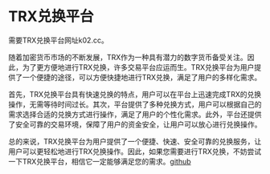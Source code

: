 # TRX兑换平台

需要TRX兑换平台网址k02.cc。

随着加密货币市场的不断发展，TRX作为一种具有潜力的数字货币备受关注。因此，为了更方便地进行TRX兑换，许多交易平台应运而生。TRX兑换平台为用户提供了一个便捷的途径，可以方便快捷地进行TRX兑换，满足了用户的多样化需求。

首先，TRX兑换平台具有快速兑换的特点，用户可以在平台上迅速完成TRX的兑换操作，无需等待时间过长。其次，平台提供了多种兑换方式，用户可以根据自己的需求选择合适的兑换方式进行操作，满足了用户的个性化需求。此外，平台还提供了安全可靠的交易环境，保障了用户的资金安全，让用户可以放心进行兑换操作。

总的来说，TRX兑换平台为用户提供了一个便捷、快速、安全可靠的兑换服务，让用户可以更轻松地进行TRX兑换操作。因此，如果您需要进行TRX兑换，不妨尝试一下TRX兑换平台，相信它一定能够满足您的需求。[github](https://github.com)
